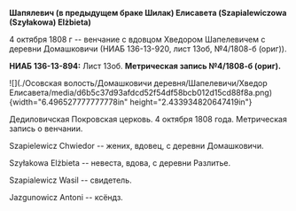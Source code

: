 **Шапялевич (в предыдущем браке Шилак) Елисавета (Szapialewiczowa
(Szyłakowa) Elżbieta)**

4 октября 1808 г -- венчание с вдовцом Хведором Шапелевичем с деревни
Домашковичи (НИАБ 136-13-920, лист 13об, №4/1808-б (ориг)).

**НИАБ 136-13-894:** Лист 13об. **Метрическая запись №4/1808-б (ориг).**

![](./Осовская волость/Домашковичи деревня/Шапелевичи/Хведор Елисавета/media/d6b5c37d93afdcd52f54df58bcb012d15cd88f8a.png){width="6.496527777777778in"
height="2.433934820647419in"}

Дедиловичская Покровская церковь. 4 октября 1808 года. Метрическая
запись о венчании.

Szapielewicz Chwiedor -- жених, вдовец, с деревни Домашковичи.

Szyłakowa Elżbieta -- невеста, вдова, с деревни Разлитье.

Szapialewicz Wasil -- свидетель.

Jazgunowicz Antoni -- ксёндз.
